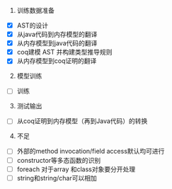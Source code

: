 1. 训练数据准备
- [x] AST的设计
- [x] 从java代码到内存模型的翻译
- [x] 从内存模型到java代码的翻译
- [x] coq建模 AST 并构建类型推导规则
- [x] 从内存模型到coq证明的翻译
2. 模型训练
- [ ] 训练
3. 测试输出
- [ ] 从coq证明到内存模型（再到Java代码）的转换
4. 不足
- [ ] 外部的method invocation/field access默认均可进行
- [ ] constructor等多态函数的识别
- [ ] foreach 对于array 和class对象要分开处理
- [ ] string和string/char可以相加